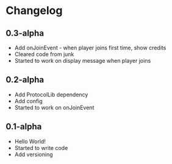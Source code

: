 # Changelog

## 0.3-alpha
* Add onJoinEvent - when player joins first time, show credits
* Cleared code from junk
* Started to work on display message when player joins

## 0.2-alpha
* Add ProtocolLib dependency
* Add config
* Started to work on onJoinEvent

## 0.1-alpha
* Hello World!
* Started to write code
* Add versioning
